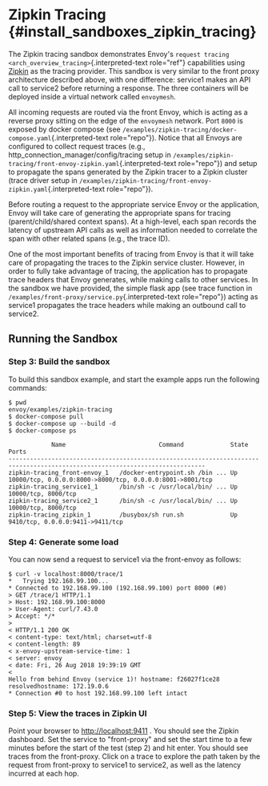 Zipkin Tracing {#install_sandboxes_zipkin_tracing}
==============

The Zipkin tracing sandbox demonstrates Envoy\'s
`request tracing <arch_overview_tracing>`{.interpreted-text role="ref"}
capabilities using [Zipkin](https://zipkin.io/) as the tracing provider.
This sandbox is very similar to the front proxy architecture described
above, with one difference: service1 makes an API call to service2
before returning a response. The three containers will be deployed
inside a virtual network called `envoymesh`.

All incoming requests are routed via the front Envoy, which is acting as
a reverse proxy sitting on the edge of the `envoymesh` network. Port
`8000` is exposed by docker compose (see
`/examples/zipkin-tracing/docker-compose.yaml`{.interpreted-text
role="repo"}). Notice that all Envoys are configured to collect request
traces (e.g., http_connection_manager/config/tracing setup in
`/examples/zipkin-tracing/front-envoy-zipkin.yaml`{.interpreted-text
role="repo"}) and setup to propagate the spans generated by the Zipkin
tracer to a Zipkin cluster (trace driver setup in
`/examples/zipkin-tracing/front-envoy-zipkin.yaml`{.interpreted-text
role="repo"}).

Before routing a request to the appropriate service Envoy or the
application, Envoy will take care of generating the appropriate spans
for tracing (parent/child/shared context spans). At a high-level, each
span records the latency of upstream API calls as well as information
needed to correlate the span with other related spans (e.g., the trace
ID).

One of the most important benefits of tracing from Envoy is that it will
take care of propagating the traces to the Zipkin service cluster.
However, in order to fully take advantage of tracing, the application
has to propagate trace headers that Envoy generates, while making calls
to other services. In the sandbox we have provided, the simple flask app
(see trace function in
`/examples/front-proxy/service.py`{.interpreted-text role="repo"})
acting as service1 propagates the trace headers while making an outbound
call to service2.

Running the Sandbox
-------------------

### Step 3: Build the sandbox

To build this sandbox example, and start the example apps run the
following commands:

``` {.console}
$ pwd
envoy/examples/zipkin-tracing
$ docker-compose pull
$ docker-compose up --build -d
$ docker-compose ps

            Name                          Command             State                            Ports
-----------------------------------------------------------------------------------------------------------------------------
zipkin-tracing_front-envoy_1   /docker-entrypoint.sh /bin ... Up      10000/tcp, 0.0.0.0:8000->8000/tcp, 0.0.0.0:8001->8001/tcp
zipkin-tracing_service1_1      /bin/sh -c /usr/local/bin/ ... Up      10000/tcp, 8000/tcp
zipkin-tracing_service2_1      /bin/sh -c /usr/local/bin/ ... Up      10000/tcp, 8000/tcp
zipkin-tracing_zipkin_1        /busybox/sh run.sh             Up      9410/tcp, 0.0.0.0:9411->9411/tcp
```

### Step 4: Generate some load

You can now send a request to service1 via the front-envoy as follows:

``` {.console}
$ curl -v localhost:8000/trace/1
*   Trying 192.168.99.100...
* Connected to 192.168.99.100 (192.168.99.100) port 8000 (#0)
> GET /trace/1 HTTP/1.1
> Host: 192.168.99.100:8000
> User-Agent: curl/7.43.0
> Accept: */*
>
< HTTP/1.1 200 OK
< content-type: text/html; charset=utf-8
< content-length: 89
< x-envoy-upstream-service-time: 1
< server: envoy
< date: Fri, 26 Aug 2018 19:39:19 GMT
<
Hello from behind Envoy (service 1)! hostname: f26027f1ce28 resolvedhostname: 172.19.0.6
* Connection #0 to host 192.168.99.100 left intact
```

### Step 5: View the traces in Zipkin UI

Point your browser to <http://localhost:9411> . You should see the
Zipkin dashboard. Set the service to \"front-proxy\" and set the start
time to a few minutes before the start of the test (step 2) and hit
enter. You should see traces from the front-proxy. Click on a trace to
explore the path taken by the request from front-proxy to service1 to
service2, as well as the latency incurred at each hop.

